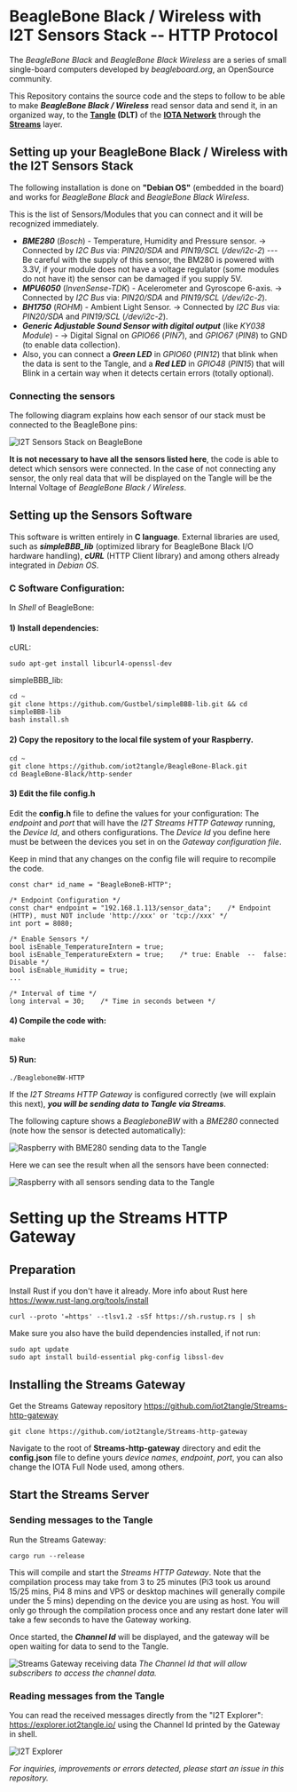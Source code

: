 # BeagleBone Black / Wireless with I2T Sensors Stack  --  HTTP Protocol

The *BeagleBone Black* and *BeagleBone Black Wireless* are a series of small single-board computers developed by *beagleboard.org*, an OpenSource community.

This Repository contains the source code and the steps to follow to be able to make ***BeagleBone Black / Wireless*** read sensor data and send it, in an organized way, to the **[Tangle](https://www.youtube.com/watch?v=ESF8UZM70wU) (DLT)** of the **[IOTA Network](https://www.iota.org/)** through the **[Streams](https://www.iota.org/solutions/streams)** layer.

## Setting up your BeagleBone Black / Wireless with the I2T Sensors Stack

The following installation is done on **"Debian OS"** (embedded in the board) and works for *BeagleBone Black* and *BeagleBone Black Wireless*.

This is the list of Sensors/Modules that you can connect and it will be recognized immediately.
- ***BME280*** (*Bosch*) - Temperature, Humidity and Pressure sensor. -> Connected by *I2C Bus* via: *PIN20/SDA* and *PIN19/SCL* (*/dev/i2c-2*) --- Be careful with the supply of this sensor, the BM280 is powered with 3.3V, if your module does not have a voltage regulator (some modules do not have it) the sensor can be damaged if you supply 5V.
- ***MPU6050*** (*InvenSense-TDK*) - Acelerometer and Gyroscope 6-axis. -> Connected by *I2C Bus* via: *PIN20/SDA* and *PIN19/SCL* (*/dev/i2c-2*).
- ***BH1750*** (*ROHM*) - Ambient Light Sensor. -> Connected by *I2C Bus* via: *PIN20/SDA* and *PIN19/SCL* (*/dev/i2c-2*).
- ***Generic Adjustable Sound Sensor with digital output*** (like *KY038 Module*) - -> Digital Signal on *GPIO66* (*PIN7*), and *GPIO67* (*PIN8*) to GND (to enable data collection).
- Also, you can connect a ***Green LED*** in *GPIO60* (*PIN12*) that blink when the data is sent to the Tangle, and a ***Red LED*** in *GPIO48* (*PIN15*) that will Blink in a certain way when it detects certain errors (totally optional).

### Connecting the sensors

The following diagram explains how each sensor of our stack must be connected to the BeagleBone pins:

![I2T Sensors Stack on BeagleBone](https://iot2tangle.io/assets/screenshots/BeagleBoneBlack_diagram.png)

**It is not necessary to have all the sensors listed here**, the code is able to detect which sensors were connected. In the case of not connecting any sensor, the only real data that will be displayed on the Tangle will be the Internal Voltage of *BeagleBone Black / Wireless*.

## Setting up the Sensors Software

This software is written entirely in **C language**. External libraries are used, such as ***simpleBBB_lib*** (optimized library for BeagleBone Black I/O hardware handling), ***cURL*** (HTTP Client library) and among others already integrated in *Debian OS*.


### C Software Configuration:
In *Shell* of BeagleBone:

#### 1) Install dependencies:
cURL:
```
sudo apt-get install libcurl4-openssl-dev
```
simpleBBB_lib:
```
cd ~
git clone https://github.com/Gustbel/simpleBBB-lib.git && cd simpleBBB-lib
bash install.sh
```

#### 2) Copy the repository to the local file system of your Raspberry.
```
cd ~
git clone https://github.com/iot2tangle/BeagleBone-Black.git
cd BeagleBone-Black/http-sender
```
#### 3) Edit the file config.h

Edit the **config.h** file to define the values for your configuration: The *endpoint* and *port* that will have the *I2T Streams HTTP Gateway* running, the *Device Id*, and others configurations. The *Device Id* you define here must be between the devices you set in on the *Gateway configuration file*. 

Keep in mind that any changes on the config file will require to recompile the code.

```
const char* id_name = "BeagleBoneB-HTTP";

/* Endpoint Configuration */
const char* endpoint = "192.168.1.113/sensor_data";    /* Endpoint (HTTP), must NOT include 'http://xxx' or 'tcp://xxx' */
int port = 8080;

/* Enable Sensors */
bool isEnable_TemperatureIntern = true;
bool isEnable_TemperatureExtern = true;	   /* true: Enable  --  false: Disable */
bool isEnable_Humidity = true;
...

/* Interval of time */
long interval = 30;    /* Time in seconds between */
```

#### 4) Compile the code with:
```
make
```
#### 5) Run:
```
./BeagleboneBW-HTTP
```


If the *I2T Streams HTTP Gateway* is configured correctly (we will explain this next), ***you will be sending data to Tangle via Streams***. 

The following capture shows a *BeagleboneBW* with a *BME280* connected (note how the sensor is detected automatically):

![Raspberry with BME280 sending data to the Tangle](https://i.postimg.cc/cH6TWpXP/Screenshot-from-2020-10-16-11-33-05.png)

Here we can see the result when all the sensors have been connected:

![Raspberry with all sensors sending data to the Tangle](https://i.postimg.cc/XvsxTjcw/Screenshot-from-2020-10-16-11-34-46.png)
	
# Setting up the Streams HTTP Gateway

## Preparation

Install Rust if you don't have it already. More info about Rust here https://www.rust-lang.org/tools/install

```
curl --proto '=https' --tlsv1.2 -sSf https://sh.rustup.rs | sh
```

Make sure you also have the build dependencies installed, if not run:  

```
sudo apt update
sudo apt install build-essential pkg-config libssl-dev
```

## Installing the Streams Gateway
Get the Streams Gateway repository
https://github.com/iot2tangle/Streams-http-gateway

```
git clone https://github.com/iot2tangle/Streams-http-gateway
```

Navigate to the root of **Streams-http-gateway** directory and edit the **config.json** file to define yours *device names*, *endpoint*, *port*, you can also change the IOTA Full Node used, among others.

## Start the Streams Server

### Sending messages to the Tangle

Run the Streams Gateway:

```
cargo run --release  
```

This will compile and start the *Streams HTTP Gateway*. Note that the compilation process may take from 3 to 25 minutes (Pi3 took us around 15/25 mins, Pi4 8 mins and VPS or desktop machines will generally compile under the 5 mins) depending on the device you are using as host.
You will only go through the compilation process once and any restart done later will take a few seconds to have the Gateway working.

Once started, the ***Channel Id*** will be displayed, and the gateway will be open waiting for data to send to the Tangle.

![Streams Gateway receiving data](https://i.postimg.cc/zfz0tbWz/Screenshot-from-2020-10-16-11-44-59.png)
*The Channel Id that will allow subscribers to access the channel data.*

### Reading messages from the Tangle

You can read the received messages directly from the "I2T Explorer": https://explorer.iot2tangle.io/ using the Channel Id printed by the Gateway in shell.

![I2T Explorer](https://i.postimg.cc/wTNf7dgp/Screenshot-from-2020-10-16-11-46-16.png)


*For inquiries, improvements or errors detected, please start an issue in this repository.*
